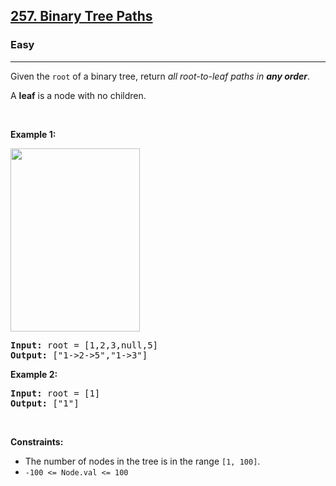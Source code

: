 <h2><a href="https://leetcode.com/problems/binary-tree-paths/">257. Binary Tree Paths</a></h2><h3>Easy</h3><hr><div style="user-select: auto;"><p style="user-select: auto;">Given the <code style="user-select: auto;">root</code> of a binary tree, return <em style="user-select: auto;">all root-to-leaf paths in <strong style="user-select: auto;">any order</strong></em>.</p>

<p style="user-select: auto;">A <strong style="user-select: auto;">leaf</strong> is a node with no children.</p>

<p style="user-select: auto;">&nbsp;</p>
<p style="user-select: auto;"><strong style="user-select: auto;">Example 1:</strong></p>
<img alt="" src="https://assets.leetcode.com/uploads/2021/03/12/paths-tree.jpg" style="width: 207px; height: 293px; user-select: auto;">
<pre style="user-select: auto;"><strong style="user-select: auto;">Input:</strong> root = [1,2,3,null,5]
<strong style="user-select: auto;">Output:</strong> ["1-&gt;2-&gt;5","1-&gt;3"]
</pre>

<p style="user-select: auto;"><strong style="user-select: auto;">Example 2:</strong></p>

<pre style="user-select: auto;"><strong style="user-select: auto;">Input:</strong> root = [1]
<strong style="user-select: auto;">Output:</strong> ["1"]
</pre>

<p style="user-select: auto;">&nbsp;</p>
<p style="user-select: auto;"><strong style="user-select: auto;">Constraints:</strong></p>

<ul style="user-select: auto;">
	<li style="user-select: auto;">The number of nodes in the tree is in the range <code style="user-select: auto;">[1, 100]</code>.</li>
	<li style="user-select: auto;"><code style="user-select: auto;">-100 &lt;= Node.val &lt;= 100</code></li>
</ul>
</div>